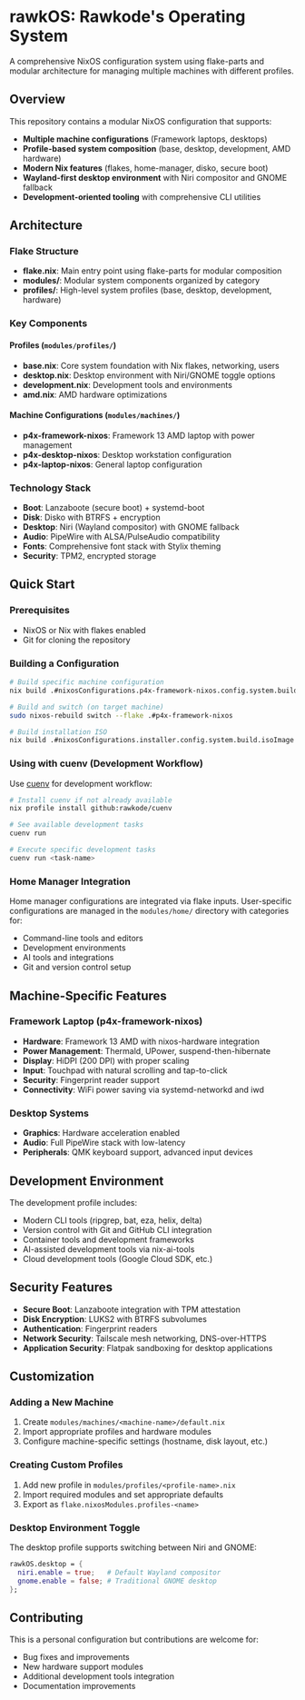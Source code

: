 # rawkOS: Rawkode's Operating System

A comprehensive NixOS configuration system using flake-parts and modular architecture for managing multiple machines with different profiles.

## Overview

This repository contains a modular NixOS configuration that supports:
- **Multiple machine configurations** (Framework laptops, desktops)
- **Profile-based system composition** (base, desktop, development, AMD hardware)
- **Modern Nix features** (flakes, home-manager, disko, secure boot)
- **Wayland-first desktop environment** with Niri compositor and GNOME fallback
- **Development-oriented tooling** with comprehensive CLI utilities

## Architecture

### Flake Structure
- **flake.nix**: Main entry point using flake-parts for modular composition
- **modules/**: Modular system components organized by category
- **profiles/**: High-level system profiles (base, desktop, development, hardware)

### Key Components

#### Profiles (`modules/profiles/`)
- **base.nix**: Core system foundation with Nix flakes, networking, users
- **desktop.nix**: Desktop environment with Niri/GNOME toggle options
- **development.nix**: Development tools and environments
- **amd.nix**: AMD hardware optimizations

#### Machine Configurations (`modules/machines/`)
- **p4x-framework-nixos**: Framework 13 AMD laptop with power management
- **p4x-desktop-nixos**: Desktop workstation configuration  
- **p4x-laptop-nixos**: General laptop configuration

### Technology Stack
- **Boot**: Lanzaboote (secure boot) + systemd-boot
- **Disk**: Disko with BTRFS + encryption
- **Desktop**: Niri (Wayland compositor) with GNOME fallback
- **Audio**: PipeWire with ALSA/PulseAudio compatibility
- **Fonts**: Comprehensive font stack with Stylix theming
- **Security**: TPM2, encrypted storage

## Quick Start

### Prerequisites
- NixOS or Nix with flakes enabled
- Git for cloning the repository

### Building a Configuration

```bash
# Build specific machine configuration
nix build .#nixosConfigurations.p4x-framework-nixos.config.system.build.toplevel

# Build and switch (on target machine)
sudo nixos-rebuild switch --flake .#p4x-framework-nixos

# Build installation ISO
nix build .#nixosConfigurations.installer.config.system.build.isoImage
```

### Using with cuenv (Development Workflow)

Use [cuenv](https://github.com/rawkode/cuenv) for development workflow:

```bash
# Install cuenv if not already available
nix profile install github:rawkode/cuenv

# See available development tasks  
cuenv run

# Execute specific development tasks
cuenv run <task-name>
```

### Home Manager Integration

Home manager configurations are integrated via flake inputs. User-specific configurations are managed in the `modules/home/` directory with categories for:
- Command-line tools and editors
- Development environments  
- AI tools and integrations
- Git and version control setup

## Machine-Specific Features

### Framework Laptop (p4x-framework-nixos)
- **Hardware**: Framework 13 AMD with nixos-hardware integration
- **Power Management**: Thermald, UPower, suspend-then-hibernate
- **Display**: HiDPI (200 DPI) with proper scaling
- **Input**: Touchpad with natural scrolling and tap-to-click
- **Security**: Fingerprint reader support
- **Connectivity**: WiFi power saving via systemd-networkd and iwd

### Desktop Systems
- **Graphics**: Hardware acceleration enabled
- **Audio**: Full PipeWire stack with low-latency
- **Peripherals**: QMK keyboard support, advanced input devices

## Development Environment

The development profile includes:
- Modern CLI tools (ripgrep, bat, eza, helix, delta)
- Version control with Git and GitHub CLI integration
- Container tools and development frameworks
- AI-assisted development tools via nix-ai-tools
- Cloud development tools (Google Cloud SDK, etc.)

## Security Features

- **Secure Boot**: Lanzaboote integration with TPM attestation
- **Disk Encryption**: LUKS2 with BTRFS subvolumes
- **Authentication**: Fingerprint readers
- **Network Security**: Tailscale mesh networking, DNS-over-HTTPS
- **Application Security**: Flatpak sandboxing for desktop applications

## Customization

### Adding a New Machine
1. Create `modules/machines/<machine-name>/default.nix`
2. Import appropriate profiles and hardware modules
3. Configure machine-specific settings (hostname, disk layout, etc.)

### Creating Custom Profiles  
1. Add new profile in `modules/profiles/<profile-name>.nix`
2. Import required modules and set appropriate defaults
3. Export as `flake.nixosModules.profiles-<name>`

### Desktop Environment Toggle
The desktop profile supports switching between Niri and GNOME:

```nix
rawkOS.desktop = {
  niri.enable = true;   # Default Wayland compositor
  gnome.enable = false; # Traditional GNOME desktop
};
```

## Contributing

This is a personal configuration but contributions are welcome for:
- Bug fixes and improvements
- New hardware support modules
- Additional development tools integration
- Documentation improvements
